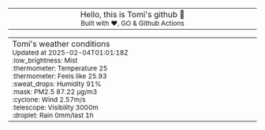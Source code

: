 
<div align="center">
<table>
<tbody>
<td align="center">
<img width="2000" height="0"><br>
Hello, this is Tomi's github 👋<br>
<sup>Built with ❤️, GO & Github Actions</sup><br>
<img width="2000" height="0">
</td>
</tbody>
</table>
</div>
<table>
<tbody>
<td align="left">
<img width="2000" height="0"><br>
Tomi's weather conditions<br>
<sup>Updated at 2025-02-04T01:01:18Z</sup><br>
<sup>:low_brightness: Mist</sup><br>
<sup>:thermometer: Temperature 25 </sup><br>
<sup>:thermometer: Feels like 25.93</sup><br>
<sup>:sweat_drops: Humidity 91%</sup><br>
<sup>:mask: PM2.5 87.22 μg/m3</sup><br>
<sup>:cyclone: Wind 2.57m/s </sup><br>
<sup>:telescope: Visibility 3000m </sup><br>
<sup>:droplet: Rain 0mm/last 1h </sup><br>
<img width="2000" height="0">
</td>
<td align="left">
<img width="2000" height="0"><br>
<br>
<img width="2000" height="0">
</td>
</tbody>
</table>
</div>
    